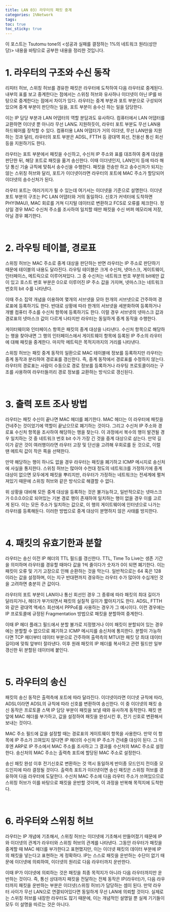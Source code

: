 ```yaml
---
title: LAN 03) 라우터의 패킷 중계
categories: 1%Network
tags: 
toc: true
toc_sticky: true
---
```


이 포스트는 Tsutomu tone의 <성공과 실패를 결정하는 1%의 네트워크 원리(성안당)> 내용을 바탕으로 공부한 내용을 정리한 것입니다. 

# **1. 라우터의 구조와 수신 동작**

리피터 허브, 스위칭 허브를 경유한 패킷은 라우터에 도착하여 다음 라우터로 중계된다. 내부의 표를 보고 중계한다는 점에서는 스위칭 허브와 유사하나 이더넷이 아닌 IP를 바탕으로 중계한다는 점에서 차이가 있다. 라우터는 중계 부분과 포트 부분으로 구성되어 있으며 중계 부분이 판단하는 일을, 포트 부분이 송수신 하는 일을 담당한다. 

이는 IP 담당 부분과 LAN 어댑터의 역할 분담과도 유사하다. 컴퓨터에서 LAN 어댑터를 교환하면 이더넷 뿐 아니라 무선 LAN도 지원하듯이, 라우터 포트 부분도 무선 LAN용 하드웨어를 장착할 수 있다. 컴퓨터용 LAN 어댑터가 거의 이더넷, 무선 LAN만을 지원하는 것과 달리, 라우터의 포트 부분은 ADSL, FTTH 등 광대역 회선, 전용선 통신 회선 등을 지원하기도 한다. 

라우터는 포트 부분에서 패킷을 수신하고, 수신처 IP 주소와 표를 대조하여 중계 대상을 판단한 뒤, 해당 포트로 패킷을 옮겨 송신한다. 이때 이더넷인지, LAN인지 등에 따라 해당 통신 기술 규칙에 맞춰서 송수신을 수행한다. 패킷을 전송만 하고 송수신처가 되지는 않는 스위칭 허브와 달리, 포트가 이더넷이라면 라우터의 포트에 MAC 주소가 할당되어 이더넷의 송수신처가 된다. 

라우터 포트는 여러가지가 될 수 있는데 여기서는 이더넷을 기준으로 설명한다. 이더넷 포트 부분의 구조는 PC LAN 어댑터와 거의 동일하다. 신호가 커넥터에 도착하면 PHY(MAU), MAC 회로를 거쳐 디지털 데이터로 변환하고 FCS로 오류를 체크한다. 정상일 경우 MAC 수신처 주소를 조사하여 일치할 때만 패킷을 수신 버퍼 메모리에 저장, 아닐 경우 폐기한다. 

<br/>

# **2. 라우팅 테이블, 경로표**

스위칭 허브는 MAC 주소로 중계 대상을 판단하는 반면 라우터는 IP 주소로 판단하기 때문에 테이블의 내용도 달라진다. 라우팅 테이블은 크게 수신처, 넷마스크, 게이트웨이, 인터페이스, 메트릭으로 이루어져있다. 그 중 수신처는 네트워크 번호 부분의 bit에만 값이 있고 호스트 번호 부분은 0으로 이루어진 IP 주소 값을 가지며, 넷마스크는 네트워크 번호의 bit 수를 나타낸다. 

이때 주소 집약 개념을 이용하여 몇개의 서브넷을 모아 한개의 서브넷으로 간주하여 경로표에 등록하기도 한다. 반대로 상황에 따라 한개의 서브넷을 세분화하여 등록하거나 개별 컴퓨터 주소를 수신처 항목에 등록하기도 한다. 이럴 경우 서브넷의 넷마스크 값과 경로표의 넷마스크 값이 다르게 나타지만 라우터는 동일하게 중계 동작을 수행한다.

게이터웨이와 인터페이스 항목은 패킷의 중계 대상을 나타낸다. 수신처 항목으로 해당하는 행을 찾아내면 그 행의 인터페이스에서 게이트웨이 항목에 등록된 IP 주소의 라우터에 대해 패킷을 중계한다. 마지막 메트릭은 목적지까지의 거리를 나타낸다. 

스위칭 허브는 패킷 중계 동작의 일환으로 MAC 테이블에 정보를 등록하지만 라우터는 중계 동작과 분리하여 경로표를 갱신한다. 즉, 중계 동작에서 경로표를 수정하지 않는다. 라우터의 경로표는 사람이 수동으로 경로 정보를 등록하거나 라우팅 프로토콜이라는 구조를 사용하여 라우터들끼리 경로 정보를 교환하는 방식으로 갱신된다. 

<br/>

# **3. 출력 포트 조사 방법**

라우터는 패킷 수신이 끝나면 MAC 헤더를 폐기한다. MAC 헤더는 이 라우터에 패킷을 건네주는 것이었기에 역할이 끝났으므로 폐기하는 것이다. 그리고 수신처 IP 주소와 경로표 수신처 항목을 조사하여 해당하는 행을 찾는다. 이 과정에서 복수의 행이 발견될 경우 일치하는 것 중 네트워크 번호 bit 수가 가장 긴 것을 중계 대상으로 삼는다. 만약 길이가 같은 것이 여러행이라면 라우터 고장 및 단선을 고려해 우회로를 둔 것으로, 이럴 땐 메트릭 값이 작은 쪽을 선택한다. 

만약 해당하는 행이 하나도 없을 경우 라우터는 패킷을 폐기하고 ICMP 메시지로 송신처에 사실을 통지한다. 스위칭 허브는 많아야 수천대 정도의 네트워크를 가정하기에 중계 대상이 없으면 모두에게 패킷을 뿌리지만, 라우터가 가정하는 네트워크는 전세계에 펼쳐져있기 때문에 스위칭 허브와 같은 방식으로 해결할 수 없다. 

위 상황을 대비해 모든 중계 대상을 등록하는 것은 불가능하고, 일반적으로는 넷마스크가 0.0.0.0으로 되어있는 기본 경로 행이 존재하여 일치하는 행이 없을 경우 이를 고르게 된다. 이는 모든 주소가 일치하는 값으로, 이 행의 게이트웨이에 인터넷으로 나가는 라우터를 등록해둔다. 이러한 방법으로 중계 대상이 분명하지 않은 사태를 방지한다.

<br/>

# **4. 패킷의 유효기한과 분할**

라우터는 송신 이전 IP 헤더의 TTL 필드를 갱신한다. TTL, Time To Live는 생존 기간을 의미하며 라우터를 경유할 때마다 값을 1씩 줄이다가 숫자가 0이 되면 폐기한다. 이는 패킷이 오류 및 기기 고장으로 인해 순환하는 것을 막는다. 일반적으로는 64 혹은 128이라는 값을 설정하며, 이는 지구 반대편까지 경유하는 라우터 수가 많아야 수십개인 것을 고려하면 충분히 큰 값이다. 

라우터의 포트 부분이 LAN이나 통신 회선인 경우 그 종류에 따라 패킷의 최대 길이가 달라지거나, 헤더가 부가되면서 패킷의 실질적 길이가 짧아지기도 한다. ADSL, FTTH와 같은 광대역 액세스 회선에서 PPPoE를 사용하는 경우가 그 예시이다. 이런 경우에는 IP 프로토콜에 규정된 Fragmentation 방법으로 패킷을 분할하여 중계한다. 

이때 IP 헤더 플래그 필드에서 분할 불가로 지정했거나 이미 패킷이 분할되어 있는 경우에는  분할할 수 없으므로 폐기하고 ICMP 메시지를 송신처에 통지한다. 분할이 가능하다면 TCP 헤더부터 데이터 부분으로 간주하여 출력측의 MTU(한 패킷 당 최대 데이터 길이)에 맞춰 앞부터 잘라낸다. 이후 원래 패킷의 IP 헤더를 복사하고 관련 필드만 일부 갱신한 뒤 분할된 데이터에 붙인다. 

<br/>

# **5. 라우터의 송신**

패킷의 송신 동작은 출력측에 포트에 따라 달라진다. 이더넷이라면 이더넷 규칙에 따라, ADSL이라면 ADSL의 규칙에 따라 신호를 변환하여 송신한다. 이 중 이더넷의 패킷 송신 동작은 프로토콜 스택 IP 담당 부분이 패킷을 보낼 때와 유사하게 동작한다. 패킷 맨 앞에 MAC 헤더를 부가하고, 값을 설정하여 패킷을 완성시킨 후, 전기 신호로 변환해서 보내는 것이다. 

MAC 주소 필드에 값을 설정할 때는 경로표의 게이트웨이 항목을 사용한다. 만약 이 항목에 IP 주소가 끄여있지 않다면 IP 헤더의 수신처 IP 주소가 건네줄 대싱이 된다. 그 이후엔 ARP로 IP 주소에서 MAC 주소를 조사하고 그 결과를 수신처의 MAC 주소로 설정한다. 송신처의 MAC 주소는 출력측 포트에 할당된 MAC 주소로 설정한다. 

송신 패킷 완성 이후 전기신호로 변환하는 것 역시 동일하게 반이종 모드인지 전이중 모드인지에 따라 결정될 것이다. 출력측 포트가 이더넷이면 송신 패킷은 스위칭 허브를 경유하여 다음 라우터에 도달한다. 수신처 MAC 주소에 다음 라우터 주소가 쓰여있으므로 스위칭 허브가 이를 바탕으로 패킷을 운반할 것이며, 이 과정을 반복해 목적지에 도착한다. 

<br/>

# **6. 라우터와 스위칭 허브**

라우터는 IP 개념에 기초해서, 스위칭 허브는 이더넷에 기초해서 만들어졌기 때문에 IP와 이더넷의 관계가 라우터와 스위칭 허브의 관계를 나타낸다. 그동안 라우터가 패킷을 중계할 때 MAC 헤더를 부가한다고 표현했지만, 이는 이더넷 패킷의 데이터 부분에 IP의 패킷을 넣는다고 표현하는 게 정확하다. IP는 스스로 패킷을 운반하는 수단이 없기 때문에 이더넷에 의뢰하여, 이더넷의 원리로 다음 라우터까지 운반한다. 

이때 IP가 이더넷에 의뢰하는 것은 패킷을 최종 목적지가 아니라 다음 라우터까지만 운반하는 것이다. 즉, 통신 상대까지 패킷을 전달하는 전체 동작은 IP(라우터)가, 다음 라우터까지 패킷을 운반하는 부분은 이더넷(스위칭 허브)가 담당하는 셈이 된다. 만약 라우터 사이가 무선 LAN으로 연결되어있다면 동일하게 무선 LAN에 의뢰할 것이다. 실제로는 스위칭 허브를 내장한 라우터도 많기 때문에, 이는 개념적인 설명일 뿐 실제 기기들이 모두 이 설명을 따르는 것은 아니다.